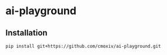 # ai-playground

## Installation

```bash
pip install git+https://github.com/cmoxiv/ai-playground.git
```
